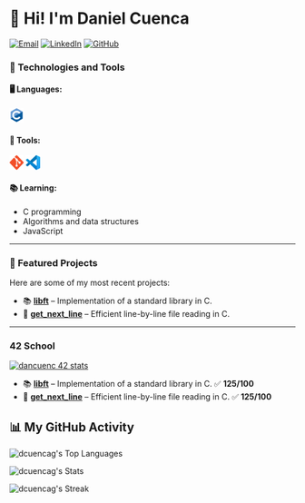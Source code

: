 # 👋 Hi! I'm Daniel Cuenca

[![Email](https://img.shields.io/badge/-Email-red?style=flat&logo=gmail&logoColor=white)](mailto:d@loscuenca.com)  [![LinkedIn](https://img.shields.io/badge/-LinkedIn-blue?style=flat&logo=Linkedin&logoColor=white)](https://linkedin.com/in/daniel-cuenca-gutiérrez)  [![GitHub](https://img.shields.io/badge/-Github-000?style=flat&logo=Github&logoColor=white)](https://github.com/dcuencag)

### 🔧 Technologies and Tools

#### 🖥️ Languages:
<code><img width="5%" src="https://github.com/devicons/devicon/blob/master/icons/c/c-original.svg"></code>

#### 🔩 Tools:
<code><img width="5%" src="https://github.com/devicons/devicon/blob/master/icons/git/git-original.svg"></code>
<code><img width="5%" src="https://github.com/devicons/devicon/blob/master/icons/vscode/vscode-original.svg"></code>

#### 📚 Learning:
- C programming
- Algorithms and data structures
- JavaScript

---

### 📌 Featured Projects

Here are some of my most recent projects:

- 📚 **[libft](https://github.com/dcuencag/libft)** – Implementation of a standard library in C.
- 🚀 **[get_next_line](https://github.com/dcuencag/get_next_line)** – Efficient line-by-line file reading in C.

---

### 42 School

[![dancuenc 42 stats](https://badge.mediaplus.ma/Darkblue/dancuenc?1337Badge=off&UM6P=off)](https://github.com/oakoudad/badge42)

- 📚 **[libft](https://github.com/dcuencag/libft)** – Implementation of a standard library in C. ✅ **125/100**
- 🚀 **[get_next_line](https://github.com/dcuencag/get_next_line)** – Efficient line-by-line file reading in C. ✅ **125/100**

## 📊 My GitHub Activity

![dcuencag's Top Languages](https://github-readme-stats.vercel.app/api/top-langs/?username=dcuencag&theme=tokyonight&show_icons=true&hide_border=true&layout=compact)  

![dcuencag's Stats](https://github-profile-summary-cards.vercel.app/api/cards/profile-details?username=dcuencag&theme=github_dark)

![dcuencag's Streak](https://github-readme-streak-stats.herokuapp.com/?user=dcuencag&theme=tokyonight&hide_border=false)  

<!--
**dcuencag/dcuencag** is a ✨ _special_ ✨ repository because its `README.md` (this file) appears on your GitHub profile.

Here are some ideas to get you started:

- 🔭 I’m currently working on ...
- 🌱 I’m currently learning ...
- 👯 I’m looking to collaborate on ...
- 🤔 I’m looking for help with ...
- 💬 Ask me about ...
- 📫 How to reach me: ...
- 😄 Pronouns: ...
- ⚡ Fun fact: ...
-->
